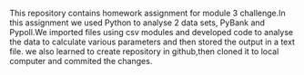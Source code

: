 This repository contains homework assignment for module 3 challenge.In this assignment we used Python  to analyse 2 data sets, PyBank and Pypoll.We imported files using csv modules and developed code to analyse the data to calculate various parameters and then stored the output in a text file. we also learned to create repository in github,then cloned it to local computer and commited the changes.
